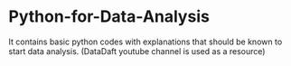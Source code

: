 # Python-for-Data-Analysis
It contains basic python codes with explanations that should be known to start data analysis. (DataDaft youtube channel is used as a resource)
